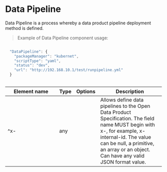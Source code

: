 # Data Pipeline

Data Pipeline is a process whereby a data product pipeline deployment method is defined.

> Example of Data Pipeline component usage:

```javascript
   
  "DataPipeline": {
    "packageManager": "kubernet",
    "scriptType": "yaml",
    "status": "dev",
    "url": "http://192.168.10.1/test/runpipeline.yml"
  }
  
```
| <div style="width:150px">Element name</div>   | Type  | Options  | Description  |
|---|---|---|---|
|  ^x- | any  |  | Allows define data pipelines to the Open Data Product Specification. The field name MUST begin with x-, for example, x-internal-id. The value can be null, a primitive, an array or an object. Can have any valid JSON format value. |

